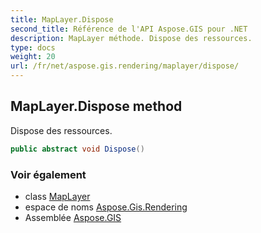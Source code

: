 ```yaml
---
title: MapLayer.Dispose
second_title: Référence de l'API Aspose.GIS pour .NET
description: MapLayer méthode. Dispose des ressources.
type: docs
weight: 20
url: /fr/net/aspose.gis.rendering/maplayer/dispose/
---
```

## MapLayer.Dispose method

Dispose des ressources.

```csharp
public abstract void Dispose()
```

### Voir également

* class [MapLayer](../)
* espace de noms [Aspose.Gis.Rendering](../../maplayer/)
* Assemblée [Aspose.GIS](../../../)


